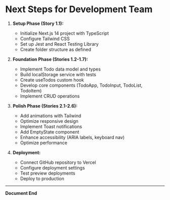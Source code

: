 # Next Steps for Development Team

1. **Setup Phase (Story 1.1):**
   - Initialize Next.js 14 project with TypeScript
   - Configure Tailwind CSS
   - Set up Jest and React Testing Library
   - Create folder structure as defined

2. **Foundation Phase (Stories 1.2-1.7):**
   - Implement Todo data model and types
   - Build localStorage service with tests
   - Create useTodos custom hook
   - Develop core components (TodoApp, TodoInput, TodoList, TodoItem)
   - Implement CRUD operations

3. **Polish Phase (Stories 2.1-2.6):**
   - Add animations with Tailwind
   - Optimize responsive design
   - Implement Toast notifications
   - Add EmptyState component
   - Enhance accessibility (ARIA labels, keyboard nav)
   - Optimize performance

4. **Deployment:**
   - Connect GitHub repository to Vercel
   - Configure deployment settings
   - Test preview deployments
   - Deploy to production

---

**Document End**

